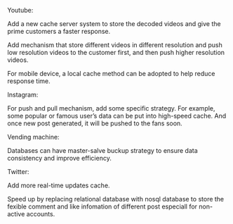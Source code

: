 Youtube:

Add a new cache server system to store the decoded videos and give the prime customers a faster response.

Add mechanism that store different videos in different resolution and push low resolution videos to the customer first, and then push higher resolution videos.

For mobile device, a local cache method can be adopted to help reduce response time.



Instagram:

For push and pull mechanism, add some specific strategy. For example, some popular or famous user’s data can be put into high-speed cache. And once new post generated, it will be pushed to the fans soon.





Vending machine:

Databases can have master-salve buckup strategy to ensure data consistency and improve efficiency.





Twitter:

Add more real-time updates cache.

Speed up by replacing relational database with nosql database to store the fexible comment and like infomation of different post especiall for non-active accounts.

